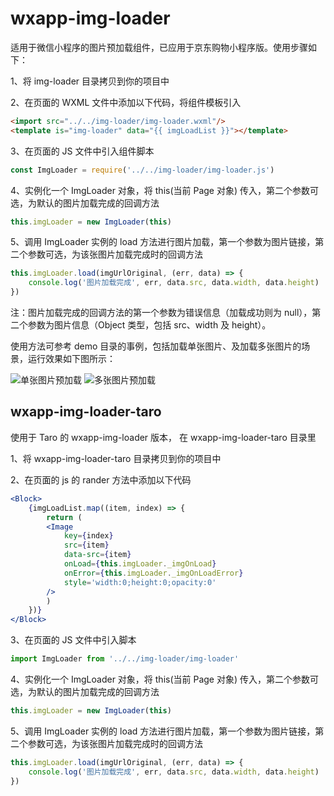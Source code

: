 # wxapp-img-loader

适用于微信小程序的图片预加载组件，已应用于京东购物小程序版。使用步骤如下：

1、将 img-loader 目录拷贝到你的项目中

2、在页面的 WXML 文件中添加以下代码，将组件模板引入

```html
<import src="../../img-loader/img-loader.wxml"/>
<template is="img-loader" data="{{ imgLoadList }}"></template>
```

3、在页面的 JS 文件中引入组件脚本

```js
const ImgLoader = require('../../img-loader/img-loader.js')
```

4、实例化一个 ImgLoader 对象，将 this(当前 Page 对象) 传入，第二个参数可选，为默认的图片加载完成的回调方法

```js
this.imgLoader = new ImgLoader(this)
```

5、调用 ImgLoader 实例的 load 方法进行图片加载，第一个参数为图片链接，第二个参数可选，为该张图片加载完成时的回调方法

```js
this.imgLoader.load(imgUrlOriginal, (err, data) => {
    console.log('图片加载完成', err, data.src, data.width, data.height)
})
```

注：图片加载完成的回调方法的第一个参数为错误信息（加载成功则为 null），第二个参数为图片信息（Object 类型，包括 src、width 及 height）。

使用方法可参考 demo 目录的事例，包括加载单张图片、及加载多张图片的场景，运行效果如下图所示：

![单张图片预加载](http://storage.360buyimg.com/mtd/home/single-img-load1483686270312.gif)
![多张图片预加载](http://storage.360buyimg.com/mtd/home/multi-img-load1483686388552.gif)

## wxapp-img-loader-taro

使用于 Taro 的 wxapp-img-loader 版本， 在 wxapp-img-loader-taro 目录里

1、将 wxapp-img-loader-taro 目录拷贝到你的项目中

2、在页面的 js 的 rander 方法中添加以下代码

``` jsx
<Block>
    {imgLoadList.map((item, index) => {
        return (
        <Image
            key={index}
            src={item}
            data-src={item}
            onLoad={this.imgLoader._imgOnLoad}
            onError={this.imgLoader._imgOnLoadError}
            style='width:0;height:0;opacity:0'
        />
        )
    })}
</Block>
```
3、在页面的 JS 文件中引入脚本

```js
import ImgLoader from '../../img-loader/img-loader'
```
4、实例化一个 ImgLoader 对象，将 this(当前 Page 对象) 传入，第二个参数可选，为默认的图片加载完成的回调方法

```js
this.imgLoader = new ImgLoader(this)
```

5、调用 ImgLoader 实例的 load 方法进行图片加载，第一个参数为图片链接，第二个参数可选，为该张图片加载完成时的回调方法

```js
this.imgLoader.load(imgUrlOriginal, (err, data) => {
    console.log('图片加载完成', err, data.src, data.width, data.height)
})
```

